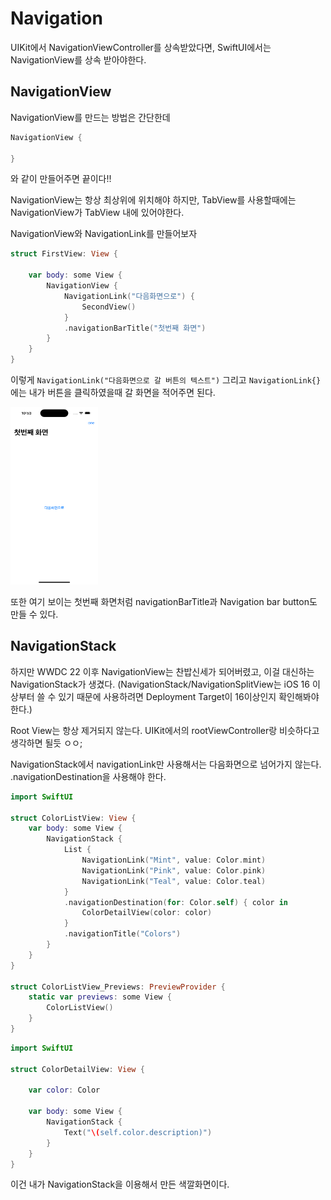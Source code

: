 # Navigation

UIKit에서 NavigationViewController를 상속받았다면, 
SwiftUI에서는 NavigationView를 상속 받아야한다. 

## NavigationView

NavigationView를 만드는 방법은 간단한데

```swift
NavigationView {

}
```
와 같이 만들어주면 끝이다!!

NavigationView는 항상 최상위에 위치해야 하지만, TabView를 사용할때에는 NavigationView가 TabView 내에 있어야한다.

NavigationView와 NavigationLink를 만들어보자

```swift
struct FirstView: View {
    
    var body: some View {
        NavigationView {
            NavigationLink("다음화면으로") {
                SecondView()
            }
            .navigationBarTitle("첫번째 화면")
        }
    }
}
```

이렇게 ```NavigationLink("다음화면으로 갈 버튼의 텍스트")``` 그리고 ```NavigationLink{}``` 에는 내가 버튼을 클릭하였을때 갈 화면을 적어주면 된다.


<img src="firstOne.png" width="140" height="284"/>

또한 여기 보이는 첫번째 화면처럼 navigationBarTitle과 Navigation bar button도 만들 수 있다. 

## NavigationStack

하지만 WWDC 22 이후 NavigationView는 찬밥신세가 되어버렸고, 이걸 대신하는 NavigationStack가 생겼다.
(NavigationStack/NavigationSplitView는 iOS 16 이상부터 쓸 수 있기 때문에 사용하려면 Deployment Target이 16이상인지 확인해봐야한다.)

Root View는 항상 제거되지 않는다.
UIKit에서의 rootViewController랑 비슷하다고 생각하면 될듯 ㅇㅇ;

NavigationStack에서 navigationLink만 사용해서는 다음화면으로 넘어가지 않는다.
.navigationDestination을 사용해야 한다.

```swift
import SwiftUI

struct ColorListView: View {
    var body: some View {
        NavigationStack {
            List {
                NavigationLink("Mint", value: Color.mint)
                NavigationLink("Pink", value: Color.pink)
                NavigationLink("Teal", value: Color.teal)
            }
            .navigationDestination(for: Color.self) { color in
                ColorDetailView(color: color)
            }
            .navigationTitle("Colors")
        }
    }
}

struct ColorListView_Previews: PreviewProvider {
    static var previews: some View {
        ColorListView()
    }
}

```

```swift
import SwiftUI

struct ColorDetailView: View {
    
    var color: Color
    
    var body: some View {
        NavigationStack {
            Text("\(self.color.description)")
        }
    }
}
```

이건 내가 NavigationStack을 이용해서 만든 색깔화면이다.